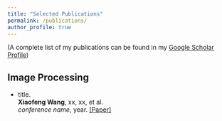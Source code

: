 ```yaml
---
title: "Selected Publications"
permalink: /publications/
author_profile: true
---
```


(A complete list of my publications can be found in my [Google Scholar Profile](https://scholar.google.com/citations?user=ZN73_1AAAAAJ&hl=en&oi=ao))

## Image Processing

* title.<br>
<b>Xiaofeng Wang</b>, xx, xx, et al.<br>
<i>conference name</i>, year. [[Paper]](https://ieeexplore.ieee.org/abstract/document/10074854) 



